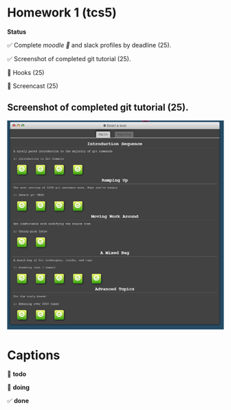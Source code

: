 Homework 1 (tcs5)
=========

**Status**

:white_check_mark: Complete *moodle :new_moon_with_face:* and slack profiles by deadline (25). 

:white_check_mark: Screenshot of completed git tutorial (25).

:large_blue_circle: Hooks (25)

:red_circle: Screencast (25)

 ## Screenshot of completed git tutorial (25).
 
![git][git]


Captions
=========
:red_circle: **todo**

:large_blue_circle: **doing**

:white_check_mark: **done**

[git]: https://github.com/tacsio/IF1007-HW/raw/master/hw1/img/git-main.png